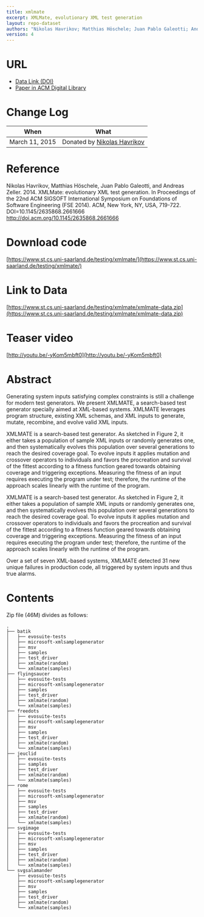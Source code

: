 ```yaml
---
title: xmlmate
excerpt: XMLMate, evolutionary XML test generation
layout: repo-dataset
authors: "Nikolas Havrikov; Matthias Höschele; Juan Pablo Galeotti; Andreas Zeller"
version: 4
---
```


# URL

* [Data Link (DOI)](https://doi.org/10.5281/zenodo.439589)
* [Paper in ACM Digital Library](http://dl.acm.org/citation.cfm?id=2661666)

# Change Log

When | What
---- | ----
March 11, 2015 | Donated by [Nikolas Havrikov](/repo/people/data-donors/promise4.html)


# Reference

Nikolas Havrikov, Matthias Höschele, Juan Pablo Galeotti, and Andreas Zeller. 2014. XMLMate: evolutionary XML test generation. In Proceedings of the 22nd ACM SIGSOFT International Symposium on Foundations of Software Engineering (FSE 2014). ACM, New York, NY, USA, 719-722. DOI=10.1145/2635868.2661666 http://doi.acm.org/10.1145/2635868.2661666


# Download code

[https://www.st.cs.uni-saarland.de/testing/xmlmate/](https://www.st.cs.uni-saarland.de/testing/xmlmate/)

# Link to Data

[https://www.st.cs.uni-saarland.de/testing/xmlmate/xmlmate-data.zip](https://www.st.cs.uni-saarland.de/testing/xmlmate/xmlmate-data.zip)


# Teaser video

[http://youtu.be/-yKom5mbft0](http://youtu.be/-yKom5mbft0)

# Abstract

Generating system inputs satisfying complex constraints is still a challenge for modern test generators. We present XMLMATE, a search-based test generator specially aimed at XML-based systems. XMLMATE leverages program structure, existing XML schemas, and XML inputs to generate, mutate, recombine, and evolve valid XML inputs.

XMLMATE is a search-based test generator. As sketched in Figure 2, it either takes a population of sample XML inputs or randomly generates one, and then systematically evolves this population over several generations to reach the desired coverage goal. To evolve inputs it applies mutation and crossover operators to individuals and favors the procreation and survival of the fittest according to a fitness function geared towards obtaining coverage and triggering exceptions. Measuring the fitness of an input requires executing the program under test; therefore, the runtime of the approach scales linearly with the runtime of the program.

XMLMATE is a search-based test generator. As sketched in Figure 2, it either takes a population of sample XML inputs or randomly generates one, and then systematically evolves this population over several generations to reach the desired coverage goal. To evolve inputs it applies mutation and crossover operators to individuals and favors the procreation and survival of the fittest according to a fitness function geared towards obtaining coverage and triggering exceptions. Measuring the fitness of an input requires executing the program under test; therefore, the runtime of the approach scales linearly with the runtime of the program.

Over a set of seven XML-based systems, XMLMATE detected 31 new unique failures in production code, all triggered by system inputs and thus true alarms.


# Contents

Zip file (46M) divides as follows:

```
.
├── batik
│   ├── evosuite-tests
│   ├── microsoft-xmlsamplegenerator
│   ├── msv
│   ├── samples
│   ├── test_driver
│   ├── xmlmate(random)
│   └── xmlmate(samples)
├── flyingsaucer
│   ├── evosuite-tests
│   ├── microsoft-xmlsamplegenerator
│   ├── samples
│   ├── test_driver
│   ├── xmlmate(random)
│   └── xmlmate(samples)
├── freedots
│   ├── evosuite-tests
│   ├── microsoft-xmlsamplegenerator
│   ├── msv
│   ├── samples
│   ├── test_driver
│   ├── xmlmate(random)
│   └── xmlmate(samples)
├── jeuclid
│   ├── evosuite-tests
│   ├── samples
│   ├── test_driver
│   ├── xmlmate(random)
│   └── xmlmate(samples)
├── rome
│   ├── evosuite-tests
│   ├── microsoft-xmlsamplegenerator
│   ├── msv
│   ├── samples
│   ├── test_driver
│   ├── xmlmate(random)
│   └── xmlmate(samples)
├── svgimage
│   ├── evosuite-tests
│   ├── microsoft-xmlsamplegenerator
│   ├── msv
│   ├── samples
│   ├── test_driver
│   ├── xmlmate(random)
│   └── xmlmate(samples)
└── svgsalamander
    ├── evosuite-tests
    ├── microsoft-xmlsamplegenerator
    ├── msv
    ├── samples
    ├── test_driver
    ├── xmlmate(random)
    └── xmlmate(samples)
```
